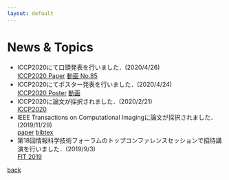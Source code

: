 ```yaml
---
layout: default
---
```


# News & Topics

- ICCP2020にて口頭発表を行いました．(2020/4/26)  
[ICCP2020 Paper](https://iccp2020.engr.wustl.edu/) [動画 No.85](https://www.youtube.com/watch?v=yDBU-3Ag3bQ)
- ICCP2020にてポスター発表を行いました．(2020/4/24)  
[ICCP2020 Poster](https://iccp2020.engr.wustl.edu/) [動画](https://www.youtube.com/watch?v=6WHq7_sICAA&t=1s)
- ICCP2020に論文が採択されました．(2020/2/21)  
[ICCP2020](https://iccp2020.engr.wustl.edu/)
- IEEE Transactions on Computational Imagingに論文が採択されました．(2019/11/29)  
[paper](https://ieeexplore.ieee.org/document/8918110) [bibtex](/bib/tci2019.bib)
- 第18回情報科学技術フォーラムのトップコンファレンスセッションで招待講演を行いました．(2019/9/3)  
[FIT 2019](https://www.ipsj.or.jp/event/fit/fit2019/FIT2019program_web/data/html/event/eventTCS3.html)

[back](./)
